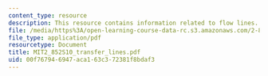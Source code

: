 ```yaml
---
content_type: resource
description: This resource contains information related to flow lines.
file: /media/https%3A/open-learning-course-data-rc.s3.amazonaws.com/2-852-manufacturing-systems-analysis-spring-2010/00f767946947aca163c372381f8bdaf3_MIT2_852S10_transfer_lines.pdf
file_type: application/pdf
resourcetype: Document
title: MIT2_852S10_transfer_lines.pdf
uid: 00f76794-6947-aca1-63c3-72381f8bdaf3
---
```

